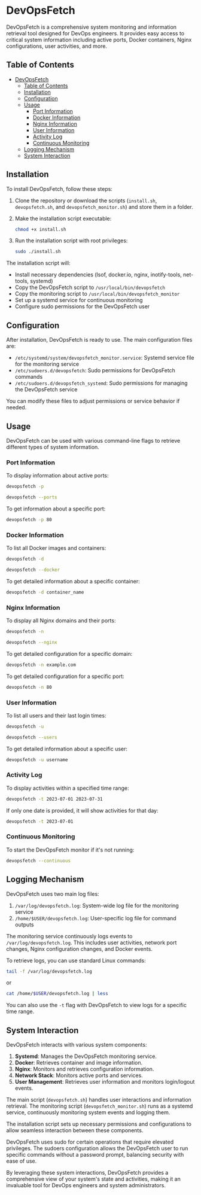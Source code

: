 # DevOpsFetch

DevOpsFetch is a comprehensive system monitoring and information retrieval tool designed for DevOps engineers. It provides easy access to critical system information including active ports, Docker containers, Nginx configurations, user activities, and more.

## Table of Contents

- [DevOpsFetch](#devopsfetch)
  - [Table of Contents](#table-of-contents)
  - [Installation](#installation)
  - [Configuration](#configuration)
  - [Usage](#usage)
    - [Port Information](#port-information)
    - [Docker Information](#docker-information)
    - [Nginx Information](#nginx-information)
    - [User Information](#user-information)
    - [Activity Log](#activity-log)
    - [Continuous Monitoring](#continuous-monitoring)
  - [Logging Mechanism](#logging-mechanism)
  - [System Interaction](#system-interaction)

## Installation

To install DevOpsFetch, follow these steps:

1. Clone the repository or download the scripts (`install.sh`, `devopsfetch.sh`, and `devopsfetch_monitor.sh`) and store them in a folder.

2. Make the installation script executable:

   ```bash
   chmod +x install.sh
   ```

3. Run the installation script with root privileges:

   ```bash
   sudo ./install.sh
   ```

The installation script will:

- Install necessary dependencies (lsof, docker.io, nginx, inotify-tools, net-tools, systemd)
- Copy the DevOpsFetch script to `/usr/local/bin/devopsfetch`
- Copy the monitoring script to `/usr/local/bin/devopsfetch_monitor`
- Set up a systemd service for continuous monitoring
- Configure sudo permissions for the DevOpsFetch user

## Configuration

After installation, DevOpsFetch is ready to use. The main configuration files are:

- `/etc/systemd/system/devopsfetch_monitor.service`: Systemd service file for the monitoring service
- `/etc/sudoers.d/devopsfetch`: Sudo permissions for DevOpsFetch commands
- `/etc/sudoers.d/devopsfetch_systemd`: Sudo permissions for managing the DevOpsFetch service

You can modify these files to adjust permissions or service behavior if needed.

## Usage

DevOpsFetch can be used with various command-line flags to retrieve different types of system information.

### Port Information

To display information about active ports:

```bash
devopsfetch -p
```

```bash
devopsfetch --ports
```

To get information about a specific port:

```bash
devopsfetch -p 80
```

### Docker Information

To list all Docker images and containers:

```bash
devopsfetch -d
```

```bash
devopsfetch --docker
```

To get detailed information about a specific container:

```bash
devopsfetch -d container_name
```

### Nginx Information

To display all Nginx domains and their ports:

```bash
devopsfetch -n
```

```bash
devopsfetch --nginx
```

To get detailed configuration for a specific domain:

```bash
devopsfetch -n example.com
```

To get detailed configuration for a specific port:

```bash
devopsfetch -n 80
```

### User Information

To list all users and their last login times:

```bash
devopsfetch -u
```

```bash
devopsfetch --users
```

To get detailed information about a specific user:

```bash
devopsfetch -u username
```

### Activity Log

To display activities within a specified time range:

```bash
devopsfetch -t 2023-07-01 2023-07-31
```

If only one date is provided, it will show activities for that day:

```bash
devopsfetch -t 2023-07-01
```

### Continuous Monitoring

To start the DevOpsFetch monitor if it's not running:

```bash
devopsfetch --continuous
```

## Logging Mechanism

DevOpsFetch uses two main log files:

1. `/var/log/devopsfetch.log`: System-wide log file for the monitoring service
2. `/home/$USER/devopsfetch.log`: User-specific log file for command outputs

The monitoring service continuously logs events to `/var/log/devopsfetch.log`. This includes user activities, network port changes, Nginx configuration changes, and Docker events.

To retrieve logs, you can use standard Linux commands:

```bash
tail -f /var/log/devopsfetch.log
```

or

```bash
cat /home/$USER/devopsfetch.log | less
```

You can also use the `-t` flag with DevOpsFetch to view logs for a specific time range.

## System Interaction

DevOpsFetch interacts with various system components:

1. **Systemd**: Manages the DevOpsFetch monitoring service.
2. **Docker**: Retrieves container and image information.
3. **Nginx**: Monitors and retrieves configuration information.
4. **Network Stack**: Monitors active ports and services.
5. **User Management**: Retrieves user information and monitors login/logout events.

The main script (`devopsfetch.sh`) handles user interactions and information retrieval. The monitoring script (`devopsfetch_monitor.sh`) runs as a systemd service, continuously monitoring system events and logging them.

The installation script sets up necessary permissions and configurations to allow seamless interaction between these components.

DevOpsFetch uses sudo for certain operations that require elevated privileges. The sudoers configuration allows the DevOpsFetch user to run specific commands without a password prompt, balancing security with ease of use.

By leveraging these system interactions, DevOpsFetch provides a comprehensive view of your system's state and activities, making it an invaluable tool for DevOps engineers and system administrators.
